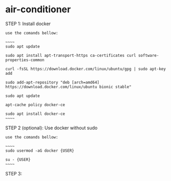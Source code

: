 # air-conditioner

STEP 1: Install docker

	use the comands bellow:

	~~~~
	sudo apt update

	sudo apt install apt-transport-https ca-certificates curl software-properties-common

	curl -fsSL https://download.docker.com/linux/ubuntu/gpg | sudo apt-key add 

	sudo add-apt-repository "deb [arch=amd64] https://download.docker.com/linux/ubuntu bionic stable"

	sudo apt update

	apt-cache policy docker-ce
	
	sudo apt install docker-ce
	~~~~




STEP 2 (optional): Use docker without sudo
	
	use the comands bellow:

	~~~~
	sudo usermod -aG docker {USER}

	su - {USER}
	~~~~

STEP 3: